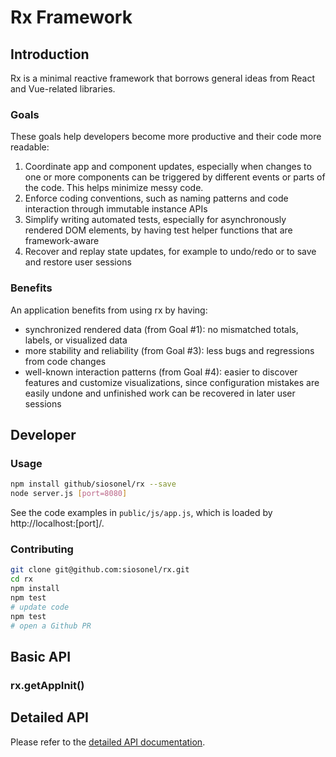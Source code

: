 # Rx Framework

## Introduction

Rx is a minimal reactive framework that borrows general ideas from React and Vue-related libraries. 

### Goals

These goals help developers become more productive and their code more readable:

1. Coordinate app and component updates, especially when changes to one or more components can be triggered by different events or parts of the code. This helps minimize messy code.
2. Enforce coding conventions, such as naming patterns and code interaction through immutable instance APIs
3. Simplify writing automated tests, especially for asynchronously rendered DOM elements, by having test helper functions that are framework-aware
4. Recover and replay state updates, for example to undo/redo or to save and restore user sessions

### Benefits

An application benefits from using rx by having:

- synchronized rendered data (from Goal #1): no mismatched totals, labels, or visualized data
- more stability and reliability (from Goal #3): less bugs and regressions from code changes
- well-known interaction patterns (from Goal #4): easier to discover features and customize visualizations, since configuration mistakes are easily undone and unfinished work can be recovered in later user sessions 

## Developer

### Usage

```bash
npm install github/siosonel/rx --save
node server.js [port=8080]
```

See the code examples in `public/js/app.js`, which is loaded by http://localhost:[port]/. 

### Contributing

```bash
git clone git@github.com:siosonel/rx.git
cd rx
npm install 
npm test
# update code
npm test
# open a Github PR
```

## Basic API

### rx.getAppInit()



## Detailed API

Please refer to the [detailed API documentation](https://docs.google.com/document/d/1G3LqbtsCEkGw4ABA_VognhjVnUHnsVYAGdXyhYG374M/edit?usp=sharing).